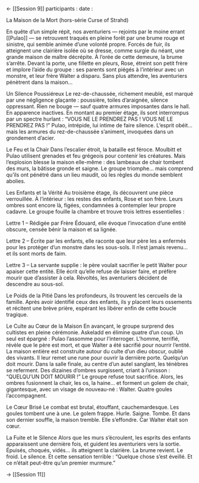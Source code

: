 <- [[Session 9]]
participants : 
date : 

La Maison de la Mort (hors-série Curse of Strahd) 

En quête d’un simple répit, nos aventuriers — rejoints par le moine errant [[Pulao]] — se retrouvent traqués en pleine forêt par une brume rouge et sinistre, qui semble animée d’une volonté propre. Forcés de fuir, ils atteignent une clairière isolée où se dresse, comme surgie du néant, une grande maison de maître décrépite. À l’orée de cette demeure, la brume s’arrête. Devant la porte, une fillette en pleurs, Rose, étreint son petit frère et implore l’aide du groupe : ses parents sont piégés à l’intérieur avec un monstre, et leur frère Walter a disparu. Sans plus attendre, les aventuriers pénètrent dans la maison…

Un Silence Poussiéreux Le rez-de-chaussée, richement meublé, est marqué par une négligence glaçante : poussière, toiles d’araignée, silence oppressant. Rien ne bouge — sauf quatre armures imposantes dans le hall. En apparence inactives. En montant au premier étage, ils sont interrompus par un spectre hurlant : “VOUS NE LE PRENDREZ PAS ! VOUS NE LE PRENDREZ PAS !” Pulao, intrépide, lui intime de faire silence. L’esprit obéit… mais les armures du rez-de-chaussée s’animent, invoquées dans un grondement d’acier.

Le Feu et la Chair Dans l’escalier étroit, la bataille est féroce. Moulbitt et Pulao utilisent grenades et feu grégeois pour contenir les créatures. Mais l’explosion blesse la maison elle-même : des lambeaux de chair tombent des murs, la bâtisse gronde et saigne. Le groupe triomphe… mais comprend qu’ils ont pénétré dans un lieu maudit, où les règles du monde semblent abolies.  

Les Enfants et la Vérité Au troisième étage, ils découvrent une pièce verrouillée. À l’intérieur : les restes des enfants, Rose et son frère. Leurs ombres sont encore là, figées, condamnées à contempler leur propre cadavre. Le groupe fouille la chambre et trouve trois lettres essentielles : 

Lettre 1 – Rédigée par Frère Édouard, elle évoque l’invocation d’une entité obscure, censée bénir la maison et sa lignée. 

Lettre 2 – Écrite par les enfants, elle raconte que leur père les a enfermés pour les protéger d’un monstre dans les sous-sols. Il n’est jamais revenu… et ils sont morts de faim. 

Lettre 3 – La servante supplie : le père voulait sacrifier le petit Walter pour apaiser cette entité. Elle écrit qu’elle refuse de laisser faire, et préfère mourir que d’assister à cela. Révoltés, les aventuriers décident de descendre au sous-sol.

Le Poids de la Pitié Dans les profondeurs, ils trouvent les cercueils de la famille. Après avoir identifié ceux des enfants, ils y placent leurs ossements et récitent une brève prière, espérant les libérer enfin de cette boucle tragique. 

Le Culte au Cœur de la Maison En avançant, le groupe surprend des cultistes en pleine cérémonie. Askeladd en élimine quatre d’un coup. Un seul est épargné : Pulao l’assomme pour l’interroger. L’homme, terrifié, révèle que le père est mort, et que Walter a été sacrifié pour nourrir l’entité. La maison entière est construite autour du culte d’un dieu obscur, oublié des vivants. Il leur remet une rune pour ouvrir la dernière porte.  Quelqu’un doit mourir. Dans la salle finale, au centre d’un autel sanglant, les ténèbres se referment. Des dizaines d’ombres surgissent, criant à l’unisson : “QUELQU’UN DOIT MOURIR !” Le groupe refuse tout sacrifice. Alors, les ombres fusionnent la chair, les os, la haine… et forment un golem de chair, gigantesque, avec un visage de nouveau-né : Walter. Quatre goules l’accompagnent.

Le Cœur Brisé Le combat est brutal, étouffant, cauchemardesque. Les goules tombent une à une. Le golem frappe. Hurle. Saigne. Tombe. Et dans son dernier souffle, la maison tremble. Elle s’effondre. Car Walter était son cœur. 

La Fuite et le Silence Alors que les murs s’écroulent, les esprits des enfants apparaissent une dernière fois, et guident les aventuriers vers la sortie. Épuisés, choqués, vidés… ils atteignent la clairière. La brume revient. Le froid. Le silence. Et cette sensation terrible : “Quelque chose s’est éveillé. Et ce n’était peut-être qu’un premier murmure.”

-> [[Session 11]]